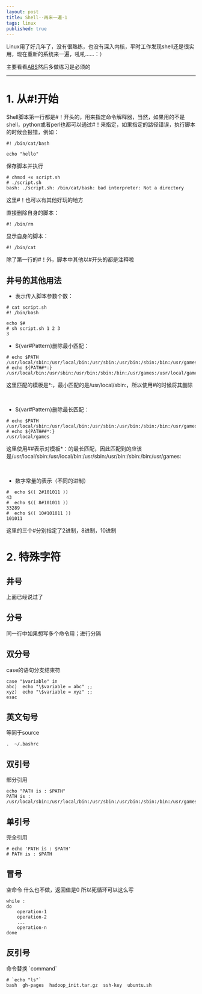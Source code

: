 ```yaml
---
layout: post
title: Shell--再来一遍-1
tags: linux
published: true
---
```


Linux用了好几年了，没有很熟练，也没有深入内核，平时工作发现shell还是很实用，现在重新的系统来一遍，吼吼……：）

主要看看[ABS](http://manual.51yip.com/shell/)然后多做练习是必须的

 -----------------------------
# 1. 从\#!开始
Shell脚本第一行都是#！开头的，用来指定命令解释器，当然，如果用的不是shell，python或者perl也都可以通过#！来指定，如果指定的路径错误，执行脚本的时候会报错，例如：
```
#! /bin/cat/bash

echo "hello"
```

保存脚本并执行
```
# chmod +x script.sh
# ./script.sh
bash: ./script.sh: /bin/cat/bash: bad interpreter: Not a directory
```


这里\#！也可以有其他好玩的地方

直接删除自身的脚本：
```
#! /bin/rm
```

显示自身的脚本：
```
#! /bin/cat
```

除了第一行的\#！外，脚本中其他以#开头的都是注释啦     


## 井号的其他用法 

- 表示传入脚本参数个数：

```
# cat script.sh
#! /bin/bash

echo $#
# sh script.sh 1 2 3
3
```


- ${var#Pattern}删除最小匹配：

```
# echo $PATH
/usr/local/sbin:/usr/local/bin:/usr/sbin:/usr/bin:/sbin:/bin:/usr/games:/usr/local/games
# echo ${PATH#*:}
/usr/local/bin:/usr/sbin:/usr/bin:/sbin:/bin:/usr/games:/usr/local/games
```

这里匹配的模板是*:，最小匹配的是/usr/local/sbin:，所以使用#的时候将其删除    

<br />

- ${var#Pattern}删除最长匹配：

```
# echo $PATH
/usr/local/sbin:/usr/local/bin:/usr/sbin:/usr/bin:/sbin:/bin:/usr/games:/usr/local/games
# echo ${PATH##*:}
/usr/local/games
```

这里使用##表示对模板*：的最长匹配，因此匹配到的应该是/usr/local/sbin:/usr/local/bin:/usr/sbin:/usr/bin:/sbin:/bin:/usr/games:    

<br />

- 数字常量的表示（不同的进制）

```
#  echo $(( 2#101011 ))
43
#  echo $(( 8#101011 ))
33289
#  echo $(( 10#101011 ))
101011
```

这里的三个#分别指定了2进制，8进制，10进制


# 2. 特殊字符

## 井号
上面已经说过了

## 分号
同一行中如果想写多个命令用；进行分隔

## 双分号
case的语句分支结束符
```
case "$variable" in
abc)  echo "\$variable = abc" ;;
xyz)  echo "\$variable = xyz" ;;
esac
```

## 英文句号
等同于source
```
.  ~/.bashrc
```

## 双引号
部分引用
```
echo "PATH is : $PATH"
PATH is : /usr/local/sbin:/usr/local/bin:/usr/sbin:/usr/bin:/sbin:/bin:/usr/games:/usr/local/games
```

## 单引号
完全引用
```
# echo 'PATH is : $PATH'
# PATH is : $PATH
```

## 冒号
空命令
什么也不做，返回值是0
所以死循环可以这么写
```
while :
do
    operation-1
    operation-2
    ...
    operation-n
done
```

## 反引号
命令替换 \`command\`
```
# `echo "ls"`
bash  gh-pages  hadoop_init.tar.gz  ssh-key  ubuntu.sh
```
